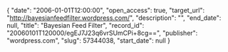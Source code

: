 {
  "date": "2006-01-01T12:00:00", 
  "open_access": true, 
  "target_url": "http://bayesianfeedfilter.wordpress.com/", 
  "description": "", 
  "end_date": null, 
  "title": "Bayesian Feed Filter", 
  "record_id": "20060101T120000/egEJ7J23q6vrSUmCPi+8cg==", 
  "publisher": "wordpress.com", 
  "slug": 57344038, 
  "start_date": null
}

